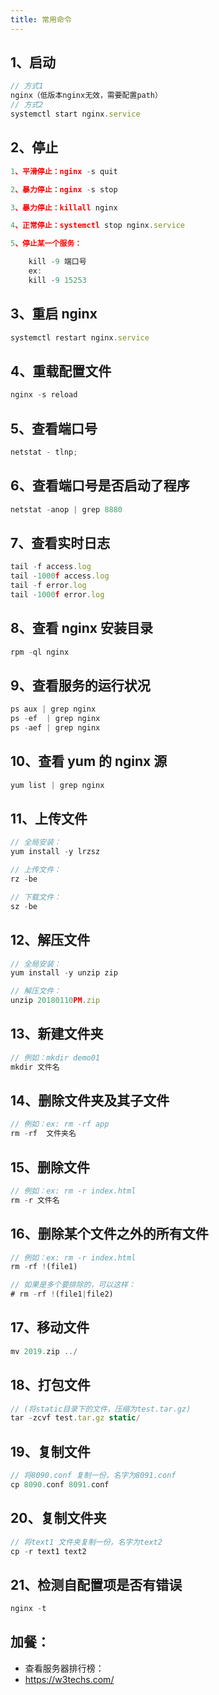 ```yaml
---
title: 常用命令
---
```


## 1、启动

```js
// 方式1
nginx（低版本nginx无效，需要配置path）
// 方式2
systemctl start nginx.service
```

## 2、停止

```js
1、平滑停止：nginx -s quit

2、暴力停止：nginx -s stop

3、暴力停止：killall nginx

4、正常停止：systemctl stop nginx.service

5、停止某一个服务：

    kill -9 端口号
    ex:
    kill -9 15253
```

## 3、重启 nginx

```js
systemctl restart nginx.service
```

## 4、重载配置文件

```js
nginx -s reload
```

## 5、查看端口号

```js
netstat - tlnp;
```

## 6、查看端口号是否启动了程序

```js
netstat -anop | grep 8880
```

## 7、查看实时日志

```js
tail -f access.log
tail -1000f access.log
tail -f error.log
tail -1000f error.log
```

## 8、查看 nginx 安装目录

```js
rpm -ql nginx
```

## 9、查看服务的运行状况

```js
ps aux | grep nginx
ps -ef  | grep nginx
ps -aef | grep nginx
```

## 10、查看 yum 的 nginx 源

```js
yum list | grep nginx
```

## 11、上传文件

```js
// 全局安装：
yum install -y lrzsz

// 上传文件：
rz -be

// 下载文件：
sz -be
```

## 12、解压文件

```js
// 全局安装：
yum install -y unzip zip

// 解压文件：
unzip 20180110PM.zip

```

## 13、新建文件夹

```js
// 例如：mkdir demo01
mkdir 文件名

```

## 14、删除文件夹及其子文件

```js
// 例如：ex: rm -rf app
rm -rf  文件夹名

```

## 15、删除文件

```js
// 例如：ex: rm -r index.html
rm -r 文件名

```

## 16、删除某个文件之外的所有文件

```js
// 例如：ex: rm -r index.html
rm -rf !(file1)

// 如果是多个要排除的，可以这样：
# rm -rf !(file1|file2)

```

## 17、移动文件

```js
mv 2019.zip ../
```

## 18、打包文件

```js
// (将static目录下的文件，压缩为test.tar.gz)
tar -zcvf test.tar.gz static/
```

## 19、复制文件

```js
// 将8090.conf 复制一份，名字为8091.conf
cp 8090.conf 8091.conf
```

## 20、复制文件夹

```js
// 将text1 文件夹复制一份，名字为text2
cp -r text1 text2
```

## 21、检测自配置项是否有错误

```js
nginx -t
```

## 加餐：

- 查看服务器排行榜：
- <a href="https://w3techs.com/" target="_blank">https://w3techs.com/</a>
